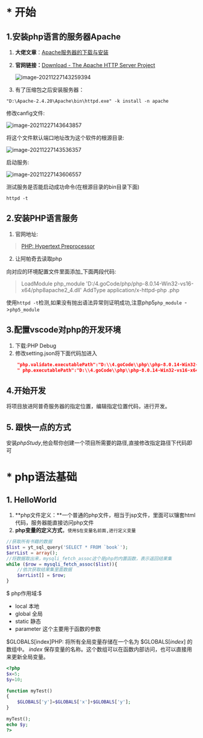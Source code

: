 # * 开始

## 1.安装php语言的服务器Apache

1. **大佬文章**：[Apache服务器的下载与安装](https://www.cnblogs.com/yerenyuan/p/5460336.html)

2. **官网链接：**[Download - The Apache HTTP Server Project](https://httpd.apache.org/download.cgi)

   ![image-20211227143259394](https://gitee.com/theCompassWillAlsoGetLost/typora-picture-resources2/raw/master/img/image-20211227143259394.png)

3. 有了压缩包之后安装服务器：

~~~shell
"D:\Apache-2.4.20\Apache\bin\httpd.exe" -k install -n apache
~~~

修改canfig文件:

![image-20211227143643857](https://gitee.com/theCompassWillAlsoGetLost/typora-picture-resources2/raw/master/img/image-20211227143643857.png)

将这个文件默认端口地址改为这个软件的根源目录:

![image-20211227143536357](https://gitee.com/theCompassWillAlsoGetLost/typora-picture-resources2/raw/master/img/image-20211227143536357.png)

启动服务:

![image-20211227143606557](https://gitee.com/theCompassWillAlsoGetLost/typora-picture-resources2/raw/master/img/image-20211227143606557.png)

测试服务是否能启动成功命令(在根源目录的bin目录下面)

~~~shell
httpd -t
~~~

## 2.安装PHP语言服务

1. 官网地址:

> [PHP: Hypertext Preprocessor](https://www.php.net/)

2. 让阿帕奇去读取php

向对应的环境配置文件里面添加_下面两段代码:

> LoadModule php_module 'D:/4.goCode/php/php-8.0.14-Win32-vs16-x64/php8apache2_4.dll'
> AddType application/x-httpd-php .php

使用`httpd -t`检测,如果没有抛出语法异常则证明成功,注意php5`php_module `->`php5_module `

## 3.配置vscode对php的开发环境

1. 下载:PHP Debug
2. 修改setting.json将下面代码加进入

~~~json
    "php.validate.executablePath":"D:\\4.goCode\\php\\php-8.0.14-Win32-vs16-x64\\php.exe",
    " php.executablePath":"D:\\4.goCode\\php\\php-8.0.14-Win32-vs16-x64\\php.exe",
~~~

## 4.开始开发

将项目放进阿普奇服务器的指定位置，编辑指定位置代码，进行开发。



## 5. 跟快一点的方式

安装$phpStudy$,他会帮你创建一个项目所需要的路径,直接修改指定路径下代码即可

# * php语法基础

## 1. HelloWorld

1. **php文件定义：**一个普通的php文件，相当于jsp文件，里面可以镶套html代码，服务器能直接访问php文件
2. **php变量的定义方式**，`使用$在变量名前面,进行定义变量`

~~~php
//获取所有书籍的数据
$list = yt_sql_query('SELECT * FROM `book`');
$arrList = array();
//将数据取出来，mysqli_fetch_assoc这个是php的内置函数，表示返回结果集
while ($row = mysqli_fetch_assoc($list)){
    //依次获取结果集里面数据
    $arrList[] = $row;
}
~~~

$ php作用域:$

- local 本地
- global 全局
- static 静态
- parameter 这个主要用于函数的参数

 $GLOBALS[index]PHP: 将所有全局变量存储在一个名为 $GLOBALS[*index*] 的数组中。 *index* 保存变量的名称。这个数组可以在函数内部访问，也可以直接用来更新全局变量。

~~~php
<?php
$x=5;
$y=10;
 
function myTest()
{
    $GLOBALS['y']=$GLOBALS['x']+$GLOBALS['y'];
} 
 
myTest();
echo $y;
?>
~~~

